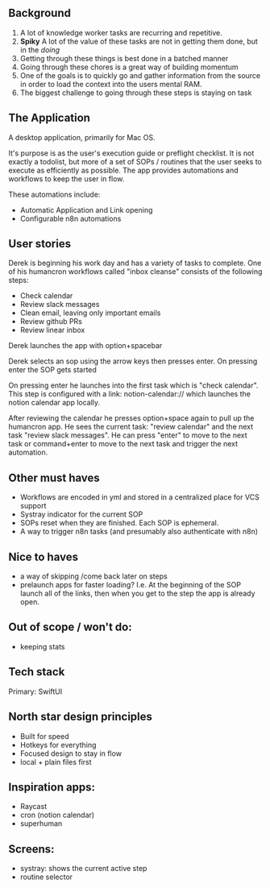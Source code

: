 ## Background
1. A lot of knowledge worker tasks are recurring and repetitive.
2. **Spiky** A lot of the value of these tasks are not in getting them done, but in the *doing*
3. Getting through these things is best done in a batched manner
4. Going through these chores is a great way of building momentum
5. One of the goals is to quickly go and gather information from the source in order to load the context into the users mental RAM.
6. The biggest challenge to going through these steps is staying on task

## The Application
A desktop application, primarily for Mac OS.

It's purpose is as the user's execution guide or preflight checklist. It is not exactly a todolist, but more of a set of SOPs / routines that the user seeks to execute as efficiently as possible. The app provides automations and workflows to keep the user in flow. 

These automations include:
- Automatic Application and Link opening
- Configurable n8n automations

## User stories

Derek is beginning his work day and has a variety of tasks to complete. One of his humancron workflows called "inbox cleanse" consists of the following steps:
- Check calendar
- Review slack messages
- Clean email, leaving only important emails
- Review github PRs
- Review linear inbox

Derek launches the app with option+spacebar

Derek selects an sop using the arrow keys then presses enter. On pressing enter the SOP gets started

On pressing enter he launches into the first task which is "check calendar". This step is configured with a link: notion-calendar:// which launches the notion calendar app locally. 

After reviewing the calendar he presses option+space again to pull up the humancron app. He sees the current task: "review calendar" and the next task "review slack messages". He can press "enter" to move to the next task or command+enter to move to the next task and trigger the next automation.


## Other must haves
- Workflows are encoded in yml and stored in a centralized place for VCS support
- Systray indicator for the current SOP
- SOPs reset when they are finished. Each SOP is ephemeral.
- A way to trigger n8n tasks (and presumably also authenticate with n8n)

## Nice to haves
- a way of skipping /come back later on steps
- prelaunch apps for faster loading? I.e. At the beginning of the SOP launch all of the links, then when you get to the step the app is already open.

## Out of scope / won't do:
- keeping stats



## Tech stack
Primary: SwiftUI


## North star design principles
- Built for speed
- Hotkeys for everything
- Focused design to stay in flow
- local + plain files first

## Inspiration apps:
- Raycast
- cron (notion calendar)
- superhuman

## Screens:
- systray: shows the current active step
- routine selector







